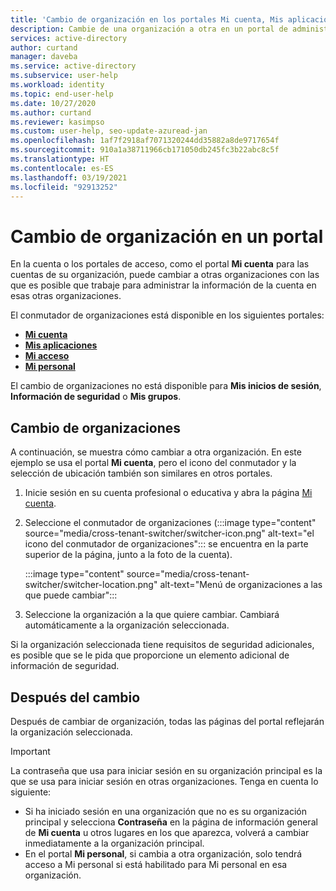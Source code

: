 ```yaml
---
title: 'Cambio de organización en los portales Mi cuenta, Mis aplicaciones, Mi acceso y Mi personal: Azure Active Directory'
description: Cambie de una organización a otra en un portal de administración, como Mi cuenta.
services: active-directory
author: curtand
manager: daveba
ms.service: active-directory
ms.subservice: user-help
ms.workload: identity
ms.topic: end-user-help
ms.date: 10/27/2020
ms.author: curtand
ms.reviewer: kasimpso
ms.custom: user-help, seo-update-azuread-jan
ms.openlocfilehash: 1af7f2918af7071320244dd35882a8de9717654f
ms.sourcegitcommit: 910a1a38711966cb171050db245fc3b22abc8c5f
ms.translationtype: HT
ms.contentlocale: es-ES
ms.lasthandoff: 03/19/2021
ms.locfileid: "92913252"
---
```

# <a name="switching-organizations-in-a-portal"></a>Cambio de organización en un portal

En la cuenta o los portales de acceso, como el portal **Mi cuenta** para las cuentas de su organización, puede cambiar a otras organizaciones con las que es posible que trabaje para administrar la información de la cuenta en esas otras organizaciones.

El conmutador de organizaciones está disponible en los siguientes portales:

- [**Mi cuenta**](https://myaccount.microsoft.com)
- [**Mis aplicaciones**](https://myapps.microsoft.com)
- [**Mi acceso**](https://myaccess.microsoft.com)
- [**Mi personal**](https://mystaff.microsoft.com)

El cambio de organizaciones no está disponible para **Mis inicios de sesión**, **Información de seguridad** o **Mis grupos**.

## <a name="switch-organizations"></a>Cambio de organizaciones

A continuación, se muestra cómo cambiar a otra organización. En este ejemplo se usa el portal **Mi cuenta**, pero el icono del conmutador y la selección de ubicación también son similares en otros portales.

1. Inicie sesión en su cuenta profesional o educativa y abra la página [Mi cuenta](https://myaccount.microsoft.com).
1. Seleccione el conmutador de organizaciones (:::image type="content" source="media/cross-tenant-switcher/switcher-icon.png" alt-text="el icono del conmutador de organizaciones"::: se encuentra en la parte superior de la página, junto a la foto de la cuenta).

    :::image type="content" source="media/cross-tenant-switcher/switcher-location.png" alt-text="Menú de organizaciones a las que puede cambiar":::

1. Seleccione la organización a la que quiere cambiar. Cambiará automáticamente a la organización seleccionada.

Si la organización seleccionada tiene requisitos de seguridad adicionales, es posible que se le pida que proporcione un elemento adicional de información de seguridad.

## <a name="after-switching"></a>Después del cambio

Después de cambiar de organización, todas las páginas del portal reflejarán la organización seleccionada.

> [!Important]
>La contraseña que usa para iniciar sesión en su organización principal es la que se usa para iniciar sesión en otras organizaciones. Tenga en cuenta lo siguiente:
>
>- Si ha iniciado sesión en una organización que no es su organización principal y selecciona **Contraseña** en la página de información general de **Mi cuenta** u otros lugares en los que aparezca, volverá a cambiar inmediatamente a la organización principal.
>- En el portal **Mi personal**, si cambia a otra organización, solo tendrá acceso a Mi personal si está habilitado para Mi personal en esa organización.
